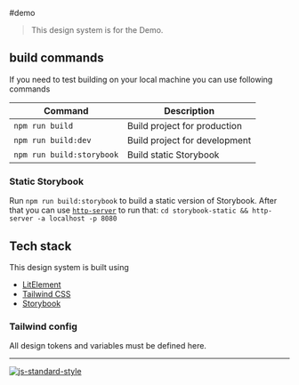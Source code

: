 #demo
> This design system is for the Demo.

## build commands
If you need to test building on your local machine you can use following commands

| Command                   | Description                   |
|---------------------------|-------------------------------|
| `npm run build`           | Build project for production  |
| `npm run build:dev`       | Build project for development |
| `npm run build:storybook` | Build static Storybook        |

### Static Storybook

Run `npm run build:storybook` to build a static version of Storybook. After that
you can use [`http-server`](https://www.npmjs.com/package/http-server) to run that: `cd storybook-static && http-server -a localhost -p 8080`

## Tech stack
This design system is built using
* [LitElement](https://lit-element.polymer-project.org/)
* [Tailwind CSS](https://tailwindcss.com)
* [Storybook](https://storybook.js.org)

### Tailwind config
All design tokens and variables must be defined here.

---

[![js-standard-style](https://cdn.rawgit.com/feross/standard/master/badge.svg)](https://github.com/feross/standard)
